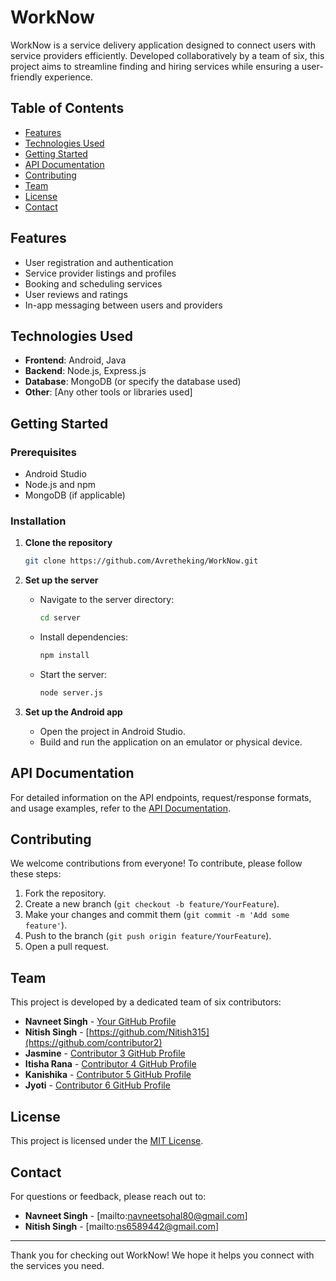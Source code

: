 # WorkNow

WorkNow is a service delivery application designed to connect users with service providers efficiently. Developed collaboratively by a team of six, this project aims to streamline finding and hiring services while ensuring a user-friendly experience.

## Table of Contents
- [Features](#features)
- [Technologies Used](#technologies-used)
- [Getting Started](#getting-started)
- [API Documentation](#api-documentation)
- [Contributing](#contributing)
- [Team](#team)
- [License](#license)
- [Contact](#contact)

## Features
- User registration and authentication
- Service provider listings and profiles
- Booking and scheduling services
- User reviews and ratings
- In-app messaging between users and providers

## Technologies Used
- **Frontend**: Android, Java
- **Backend**: Node.js, Express.js
- **Database**: MongoDB (or specify the database used)
- **Other**: [Any other tools or libraries used]

## Getting Started

### Prerequisites
- Android Studio
- Node.js and npm
- MongoDB (if applicable)

### Installation

1. **Clone the repository**
   ```bash
   git clone https://github.com/Avretheking/WorkNow.git
   ```

2. **Set up the server**
   - Navigate to the server directory:
     ```bash
     cd server
     ```
   - Install dependencies:
     ```bash
     npm install
     ```
   - Start the server:
     ```bash
     node server.js
     ```

3. **Set up the Android app**
   - Open the project in Android Studio.
   - Build and run the application on an emulator or physical device.

## API Documentation
For detailed information on the API endpoints, request/response formats, and usage examples, refer to the [API Documentation](link-to-your-api-docs).

## Contributing
We welcome contributions from everyone! To contribute, please follow these steps:
1. Fork the repository.
2. Create a new branch (`git checkout -b feature/YourFeature`).
3. Make your changes and commit them (`git commit -m 'Add some feature'`).
4. Push to the branch (`git push origin feature/YourFeature`).
5. Open a pull request.

## Team
This project is developed by a dedicated team of six contributors:
- **Navneet Singh** - [Your GitHub Profile](https://github.com/yourprofile)
- **Nitish Singh** - [https://github.com/Nitish315](https://github.com/contributor2)
- **Jasmine** - [Contributor 3 GitHub Profile](https://github.com/contributor3)
- **Itisha Rana** - [Contributor 4 GitHub Profile](https://github.com/contributor4)
- **Kanishika** - [Contributor 5 GitHub Profile](https://github.com/contributor5)
- **Jyoti** - [Contributor 6 GitHub Profile](https://github.com/contributor6)

## License
This project is licensed under the [MIT License](LICENSE).

## Contact
For questions or feedback, please reach out to:
- **Navneet Singh** - [mailto:navneetsohal80@gmail.com]
- **Nitish Singh** - [mailto:ns6589442@gmail.com]
---

Thank you for checking out WorkNow! We hope it helps you connect with the services you need.
